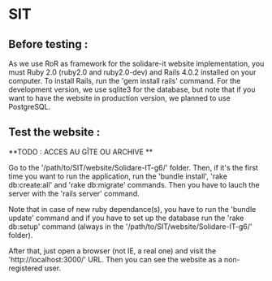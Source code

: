 SIT
===

Before testing :
----------------

As we use RoR as framework for the solidare-it website implementation, you must Ruby 2.0 (ruby2.0 and ruby2.0-dev) and Rails 4.0.2 installed on your computer. To install Rails, run the 'gem install rails' command. For the development version, we use sqlite3 for the database, but note that if you want to have the website in production version, we planned to use PostgreSQL.

Test the website :
------------------

**TODO : ACCES AU GÎTE OU ARCHIVE **

Go to the '/path/to/SIT/website/Solidare-IT-g6/' folder. Then, if it's the first time you want to run the application, run the 'bundle install', 'rake db:create:all' and 'rake db:migrate' commands. Then you have to lauch the server with the 'rails server' command.

Note that in case of new ruby dependance(s), you have to run the 'bundle update' command and if you have to set up the database run the 'rake db:setup' command (always in the '/path/to/SIT/website/Solidare-IT-g6/' folder).

After that, just open a browser (not IE, a real one) and visit the 'http://localhost:3000/' URL. Then you can see the website as a non-registered user.
